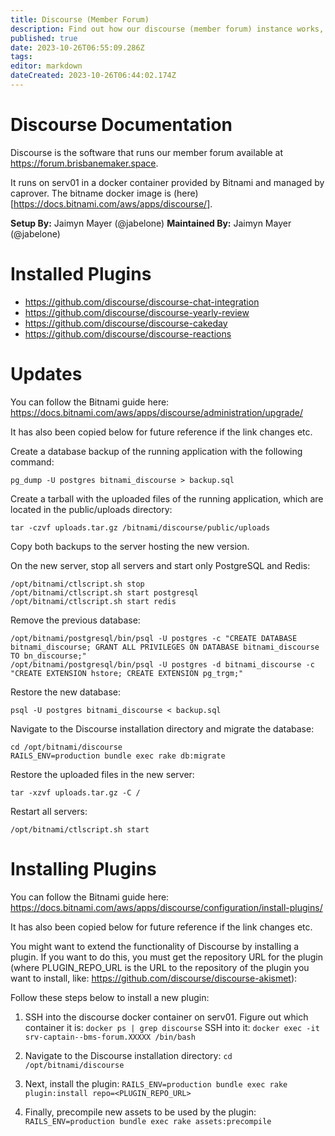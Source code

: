 ```yaml
---
title: Discourse (Member Forum)
description: Find out how our discourse (member forum) instance works, how to update it and add plugins etc.
published: true
date: 2023-10-26T06:55:09.286Z
tags: 
editor: markdown
dateCreated: 2023-10-26T06:44:02.174Z
---
```


# Discourse Documentation
Discourse is the software that runs our member forum available at https://forum.brisbanemaker.space.

It runs on serv01 in a docker container provided by Bitnami and managed by caprover. The bitname docker image is (here)[https://docs.bitnami.com/aws/apps/discourse/].

**Setup By:** Jaimyn Mayer (@jabelone)
**Maintained By:** Jaimyn Mayer (@jabelone)

# Installed Plugins
- https://github.com/discourse/discourse-chat-integration
- https://github.com/discourse/discourse-yearly-review
- https://github.com/discourse/discourse-cakeday
- https://github.com/discourse/discourse-reactions

# Updates
You can follow the Bitnami guide here: https://docs.bitnami.com/aws/apps/discourse/administration/upgrade/

It has also been copied below for future reference if the link changes etc.

Create a database backup of the running application with the following command:
```
pg_dump -U postgres bitnami_discourse > backup.sql
```

Create a tarball with the uploaded files of the running application, which are located in the public/uploads directory:
```
tar -czvf uploads.tar.gz /bitnami/discourse/public/uploads
```

Copy both backups to the server hosting the new version.

On the new server, stop all servers and start only PostgreSQL and Redis:

```
/opt/bitnami/ctlscript.sh stop
/opt/bitnami/ctlscript.sh start postgresql
/opt/bitnami/ctlscript.sh start redis
```

Remove the previous database:
```
/opt/bitnami/postgresql/bin/psql -U postgres -c "CREATE DATABASE bitnami_discourse; GRANT ALL PRIVILEGES ON DATABASE bitnami_discourse TO bn_discourse;"
/opt/bitnami/postgresql/bin/psql -U postgres -d bitnami_discourse -c "CREATE EXTENSION hstore; CREATE EXTENSION pg_trgm;"
```

Restore the new database:
```
psql -U postgres bitnami_discourse < backup.sql
```

Navigate to the Discourse installation directory and migrate the database:
```
cd /opt/bitnami/discourse
RAILS_ENV=production bundle exec rake db:migrate
```
Restore the uploaded files in the new server:

```
tar -xzvf uploads.tar.gz -C /
```

Restart all servers:
```
/opt/bitnami/ctlscript.sh start
```

# Installing Plugins
You can follow the Bitnami guide here: https://docs.bitnami.com/aws/apps/discourse/configuration/install-plugins/

It has also been copied below for future reference if the link changes etc.

You might want to extend the functionality of Discourse by installing a plugin. If you want to do this, you must get the repository URL for the plugin (where PLUGIN_REPO_URL is the URL to the repository of the plugin you want to install, like: https://github.com/discourse/discourse-akismet):

Follow these steps below to install a new plugin:
1. SSH into the discourse docker container on serv01.
	Figure out which container it is: `docker ps | grep discourse`
  SSH into it: `docker exec -it srv-captain--bms-forum.XXXXX /bin/bash`

2. Navigate to the Discourse installation directory:
		`cd /opt/bitnami/discourse`

3. Next, install the plugin:
		`RAILS_ENV=production bundle exec rake plugin:install repo=<PLUGIN_REPO_URL>`

4. Finally, precompile new assets to be used by the plugin:
		`RAILS_ENV=production bundle exec rake assets:precompile`